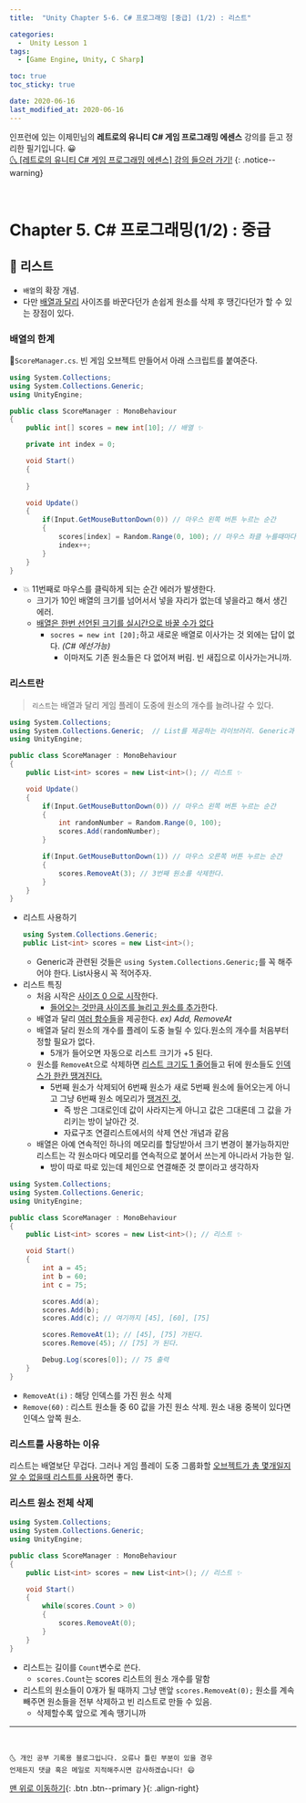 ```yaml
---
title:  "Unity Chapter 5-6. C# 프로그래밍 [중급] (1/2) : 리스트" 

categories:
  -  Unity Lesson 1 
tags:
  - [Game Engine, Unity, C Sharp]

toc: true
toc_sticky: true

date: 2020-06-16
last_modified_at: 2020-06-16
---
```


인프런에 있는 이제민님의 **레트로의 유니티 C# 게임 프로그래밍 에센스** 강의를 듣고 정리한 필기입니다. 😀  
[🌜 [레트로의 유니티 C# 게임 프로그래밍 에센스] 강의 들으러 가기!](https://www.inflearn.com/course/%EC%9C%A0%EB%8B%88%ED%8B%B0-%EA%B2%8C%EC%9E%84-%ED%94%84%EB%A1%9C%EA%B7%B8%EB%9E%98%EB%B0%8D-%EC%97%90%EC%84%BC%EC%8A%A4)
{: .notice--warning}

<br>

# Chapter 5. C# 프로그래밍(1/2) : 중급 

## 🔔 리스트
- `배열`의 확장 개념. 
- 다만 <u>배열과 달리</u> 사이즈를 바꾼다던가 손쉽게 원소를 삭제 후 땡긴다던가 할 수 있는 장점이 있다.

### 배열의 한계

📜`ScoreManager.cs`. 빈 게임 오브젝트 만들어서 아래 스크립트를 붙여준다.

```c#
using System.Collections;
using System.Collections.Generic;
using UnityEngine;

public class ScoreManager : MonoBehaviour
{
    public int[] scores = new int[10]; // 배열 ✨

    private int index = 0;

    void Start()
    {
        
    }

    void Update()
    {
        if(Input.GetMouseButtonDown(0)) // 마우스 왼쪽 버튼 누르는 순간
        {
            scores[index] = Random.Range(0, 100); // 마우스 좌클 누를때마다 배열의 원소에 '차례대로' 0~100사이의 랜덤 정수가 들어감
            index++;
        }
    }
}
```

- 💥 11번째로 마우스를 클릭하게 되는 순간 에러가 발생한다.
  - 크기가 10인 배열의 크기를 넘어서서 넣을 자리가 없는데 넣을라고 해서 생긴 에러.
  - <u>배열은 한번 선언된 크기를 실시간으로 바꿀 수가 없다</u>
    - `socres = new int [20];`하고 새로운 배열로 이사가는 것 외에는 답이 없다. *(C# 에선가능)*
      - 이마저도 기존 원소들은 다 없어져 버림. 빈 새집으로 이사가는거니까.

### 리스트란 

> `리스트`는 배열과 달리 게임 플레이 도중에 원소의 개수를 늘려나갈 수 있다.

```c#
using System.Collections;
using System.Collections.Generic;  // List를 제공하는 라이브러리. Generic과 관련된 것들은 C#에서 나중에 추가됐다.
using UnityEngine;

public class ScoreManager : MonoBehaviour
{
    public List<int> scores = new List<int>(); // 리스트 ✨

    void Update()
    {
        if(Input.GetMouseButtonDown(0)) // 마우스 왼쪽 버튼 누르는 순간
        {
            int randomNumber = Random.Range(0, 100);
            scores.Add(randomNumber);
        }

        if(Input.GetMouseButtonDown(1)) // 마우스 오른쪽 버튼 누르는 순간
        {
            scores.RemoveAt(3); // 3번째 원소를 삭제한다. 
        }
    }
}
```

- 리스트 사용하기
  ```c#
  using System.Collections.Generic;
  public List<int> scores = new List<int>();
  ```
  - Generic과 관련된 것들은 `using System.Collections.Generic;`를 꼭 해주어야 한다. List사용시 꼭 적어주자.
- 리스트 특징
  - 처음 시작은 <u>사이즈 0 으로 시작</u>한다. 
    - <u>들어오는 것만큼 사이즈를 늘리고 원소를 추가</u>한다.
  - 배열과 달리 <u>여러 함수들</u>을 제공한다. *ex) Add, RemoveAt*
  - 배열과 달리 원소의 개수를 플레이 도중 늘릴 수 있다.원소의 개수를 처음부터 정할 필요가 없다.
    - 5개가 들어오면 자동으로 리스트 크기가 +5 된다.
  - 원소를 `RemoveAt`으로 삭제하면 <u>리스트 크기도 1 줄어</u>들고 뒤에 원소들도 <u>인덱스가 한칸 땡겨진다.</u>
    - 5번째 원소가 삭제되어 6번째 원소가 새로 5번째 원소에 들어오는게 아니고 그냥 6번째 원소 메모리가 <U>땡겨진 것.</u>
      - 즉 방은 그대로인데 값이 사라지는게 아니고 값은 그대론데 그 값을 가리키는 방이 날아간 것.
      - 자료구조 연결리스트에서의 삭제 연산 개념과 같음
  - 배열은 아예 연속적인 하나의 메모리를 할당받아서 크기 변경이 불가능하지만 리스트는 각 원소마다 메모리를 연속적으로 붙어서 쓰는게 아니라서 가능한 일.
    - 방이 따로 따로 있는데 체인으로 연결해준 것 뿐이라고 생각하자

```c#
using System.Collections;
using System.Collections.Generic;  
using UnityEngine;

public class ScoreManager : MonoBehaviour
{
    public List<int> scores = new List<int>(); // 리스트 ✨

    void Start()
    {
        int a = 45;
        int b = 60;
        int c = 75;  

        scores.Add(a);
        scores.Add(b); 
        scores.Add(c); // 여기까지 [45], [60], [75]

        scores.RemoveAt(1); // [45], [75] 가된다.
        scores.Remove(45); // [75] 가 된다.

        Debug.Log(scores[0]); // 75 출력
    }
}
```

- `RemoveAt(i)` : 해당 인덱스를 가진 원소 삭제 
- `Remove(60)` : 리스트 원소들 중 60 값을 가진 원소 삭제. 원소 내용 중복이 있다면 인덱스 앞쪽 원소.

### 리스트를 사용하는 이유
리스트는 배열보단 무겁다. 그러나  게임 플레이 도중 그룹화할 <u>오브젝트가 총 몇개일지 알 수 없을때 리스트를 사용</u>하면 좋다.

### 리스트 원소 전체 삭제

```c#
using System.Collections;
using System.Collections.Generic;  
using UnityEngine;

public class ScoreManager : MonoBehaviour
{
    public List<int> scores = new List<int>(); // 리스트 ✨

    void Start()
    {
        while(scores.Count > 0)
        {
            scores.RemoveAt(0);
        }
    }
}
```
- 리스트는 길이를 `Count`변수로 쓴다. 
  - `scores.Count`는 scores 리스트의 원소 개수를 말함 
- 리스트의 원소들이 0개가 될 때까지 그냥 맨앞 `scores.RemoveAt(0);` 원소를 계속 빼주면 원소들을 전부 삭제하고 빈 리스트로 만들 수 있음.
  - 삭제할수록 앞으로 계속 땡기니까

***
<br>

    🌜 개인 공부 기록용 블로그입니다. 오류나 틀린 부분이 있을 경우 
    언제든지 댓글 혹은 메일로 지적해주시면 감사하겠습니다! 😄

[맨 위로 이동하기](#){: .btn .btn--primary }{: .align-right}